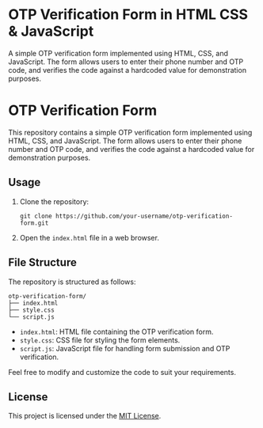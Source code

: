 # OTP Verification Form in HTML CSS & JavaScript
A simple OTP verification form implemented using HTML, CSS, and JavaScript. The form allows users to enter their phone number and OTP code, and verifies the code against a hardcoded value for demonstration purposes.

# OTP Verification Form

This repository contains a simple OTP verification form implemented using HTML, CSS, and JavaScript. The form allows users to enter their phone number and OTP code, and verifies the code against a hardcoded value for demonstration purposes.

## Usage

1. Clone the repository:

   ```shell
   git clone https://github.com/your-username/otp-verification-form.git
   ```

2. Open the `index.html` file in a web browser.


## File Structure

The repository is structured as follows:

```
otp-verification-form/
├── index.html
├── style.css
└── script.js
```

- `index.html`: HTML file containing the OTP verification form.
- `style.css`: CSS file for styling the form elements.
- `script.js`: JavaScript file for handling form submission and OTP verification.

Feel free to modify and customize the code to suit your requirements.

## License

This project is licensed under the [MIT License](LICENSE).
